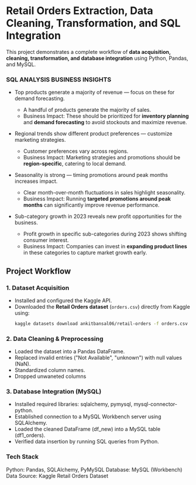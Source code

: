 # Retail Orders Extraction, Data Cleaning, Transformation, and SQL Integration  

This project demonstrates a complete workflow of **data acquisition, cleaning, transformation, and database integration** using Python, Pandas, and MySQL.  

### SQL ANALYSIS BUSINESS INSIGHTS
- Top products generate a majority of revenue — focus on these for demand forecasting.
  - A handful of products generate the majority of sales.
  - Business Impact: These should be prioritized for **inventory planning** and **demand forecasting** to avoid stockouts and maximize revenue.

- Regional trends show different product preferences — customize marketing strategies.
  - Customer preferences vary across regions.
  - Business Impact: Marketing strategies and promotions should be **region-specific**, catering to local demand.

- Seasonality is strong — timing promotions around peak months increases impact.
  - Clear month-over-month fluctuations in sales highlight seasonality.
  - Business Impact: Running **targeted promotions around peak months** can significantly improve revenue performance.

- Sub-category growth in 2023 reveals new profit opportunities for the business.
  - Profit growth in specific sub-categories during 2023 shows shifting consumer interest.
  - Business Impact: Companies can invest in **expanding product lines** in these categories to capture market growth early.

## Project Workflow  

### 1. Dataset Acquisition  
- Installed and configured the Kaggle API.  
- Downloaded the **Retail Orders dataset** (`orders.csv`) directly from Kaggle using:  
  ```bash
  kaggle datasets download ankitbansal06/retail-orders -f orders.csv

### 2. Data Cleaning & Preprocessing
- Loaded the dataset into a Pandas DataFrame.
- Replaced invalid entries ("Not Available", "unknown") with null values (NaN).
- Standardized column names.
- Dropped unwaneted columns

### 3. Database Integration (MySQL)
- Installed required libraries: sqlalchemy, pymysql, mysql-connector-python.
- Established connection to a MySQL Workbench server using SQLAlchemy.
- Loaded the cleaned DataFrame (df_new) into a MySQL table (df1_orders).
- Verified data insertion by running SQL queries from Python.

### Tech Stack
Python: Pandas, SQLAlchemy, PyMySQL
Database: MySQL (Workbench)
Data Source: Kaggle Retail Orders Dataset

